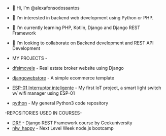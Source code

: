 - 👋 Hi, I’m @alexafonsodossantos
- 👀 I’m interested in backend web development using Python or PHP.
- 🌱 I’m currently learning PHP, Kotlin, Django and Django REST Framework
- 💞️ I’m looking to collaborate on Backend development and REST API Development

- MY PROJECTS - 
- [dfsimoveis](https://github.com/alexafonsodossantos/dfsimoveis) - Real estate broker website using Django
- [djangowebstore](https://github.com/alexafonsodossantos/django_webstore) - A simple ecommerce template
- [ESP-01 Interruptor inteligente](https://github.com/alexafonsodossantos/IoT) - My first IoT project, a smart light switch w/ wifi manager using ESP-01
- [python](https://github.com/alexafonsodossantos/python) - My general Python3 code repository

-REPOSITORIES USED IN COURSES- 
- [DRF](https://github.com/alexafonsodossantos/DRF) - Django REST Framework course by Geekuniversity
- [nlw_happy](https://github.com/alexafonsodossantos/nlw_happy) - Next Level Week node.js bootcamp

